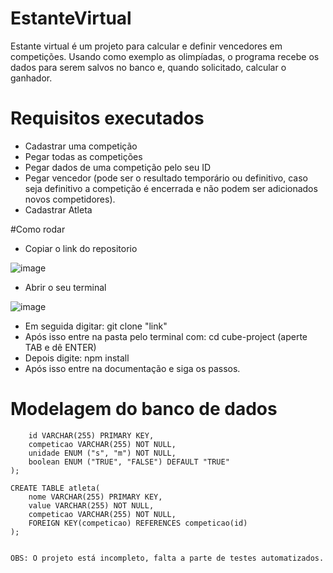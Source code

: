 # EstanteVirtual 
Estante virtual é um projeto para calcular e definir vencedores em competições. Usando como exemplo as olimpíadas, o programa recebe os dados para serem salvos no banco e, quando solicitado, calcular o ganhador.

# Requisitos executados

* Cadastrar uma competição
* Pegar todas as competições
* Pegar dados de uma competição pelo seu ID
* Pegar vencedor (pode ser o resultado temporário ou definitivo, caso seja definitivo a competição é encerrada e não podem ser adicionados novos competidores).
* Cadastrar Atleta

#Como rodar

* Copiar o link do repositorio 

![image](https://user-images.githubusercontent.com/98968318/183947683-35bde5f3-1d66-41eb-85ad-c34189867c9c.png)
	
* Abrir o seu terminal 

![image](https://user-images.githubusercontent.com/98968318/183948052-ded93277-7206-44b8-bcb5-aa27f6748501.png)
	
* Em seguida digitar: git clone "link"
* Após isso entre na pasta pelo terminal com: cd cube-project (aperte TAB e dê ENTER) 
* Depois digite: npm install
* Após isso entre na documentação e siga os passos.

# Modelagem do banco de dados

```CREATE TABLE competicao(
    id VARCHAR(255) PRIMARY KEY,
    competicao VARCHAR(255) NOT NULL,
    unidade ENUM ("s", "m") NOT NULL,
    boolean ENUM ("TRUE", "FALSE") DEFAULT "TRUE"
);

CREATE TABLE atleta(
	nome VARCHAR(255) PRIMARY KEY,
    value VARCHAR(255) NOT NULL,
    competicao VARCHAR(255) NOT NULL,
    FOREIGN KEY(competicao) REFERENCES competicao(id)
);


OBS: O projeto está incompleto, falta a parte de testes automatizados.
